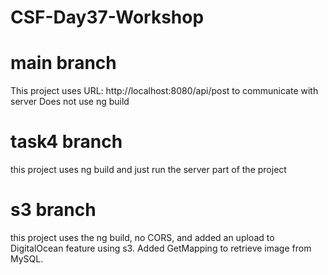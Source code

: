 # CSF-Day37-Workshop

# main branch
This project uses URL: http://localhost:8080/api/post to communicate with server
Does not use ng build 

# task4 branch
this project uses ng build and just run the server part of the project

# s3 branch
this project uses the ng build, no CORS, and added an upload to DigitalOcean feature
using s3. Added GetMapping to retrieve image from MySQL.
